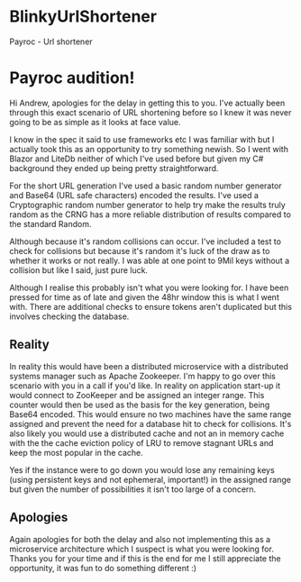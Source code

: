 # BlinkyUrlShortener
Payroc - Url shortener

# Payroc audition!

Hi Andrew, apologies for the delay in getting this to you. I've actually been through this exact scenario of URL shortening before so I knew it was never going to be as simple as it looks at face value.

I know in the spec it said to use frameworks etc I was familiar with but I actually took this as an opportunity to try something newish. So I went with Blazor and LiteDb neither of which I've used before but given my C# background they ended up being pretty straightforward. 

For the short URL generation I've used a basic random number generator and Base64 (URL safe characters) encoded the results. I've used a Cryptographic random number generator to help try make the results truly random as the CRNG has a more reliable distribution of results compared to the standard Random.

Although because it's random collisions can occur. I've included a test to check for collisions but because it's random it's luck of the draw as to whether it works or not really. I was able at one point to 9Mil keys without a collision but like I said, just pure luck.

Although I realise this probably isn't what you were looking for. I have been pressed for time as of late and given the 48hr window this is what I went with. There are additional checks to ensure tokens aren't duplicated but this involves checking the database. 

## Reality

In reality this would have been a distributed microservice with a distributed systems manager such as Apache Zookeeper. I'm happy to go over this scenario with you in a call if you'd like. In reality on application start-up it would connect to ZooKeeper and be assigned an integer range. 
This counter would then be used as the basis for the key generation, being Base64 encoded. This would ensure no two machines have the same range assigned and prevent the need for a database hit to check for collisions. It's also likely you would use a distributed cache and not an in memory cache with the the cache eviction policy of LRU to remove stagnant URLs and keep the most popular in the cache.

Yes if the instance were to go down you would lose any remaining keys (using persistent keys and not ephemeral, important!) in the assigned range but given the number of possibilities it isn't too large of a concern.

## Apologies
Again apologies for both the delay and also not implementing this as a microservice architecture which I suspect is what you were looking for. 
Thanks you for your time and if this is the end for me I still appreciate the opportunity, it was fun to do something different :)